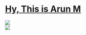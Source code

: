 # [Hy, This is Arun M](https://arun496.github.io/apnafolio/)

<div style="margin: auto;"><img src="https://media.giphy.com/media/f3iwJFOVOwuy7K6FFw/giphy.gif" /></div>

<img src="https://img.shields.io/badge/-Java-brightgreen" />
